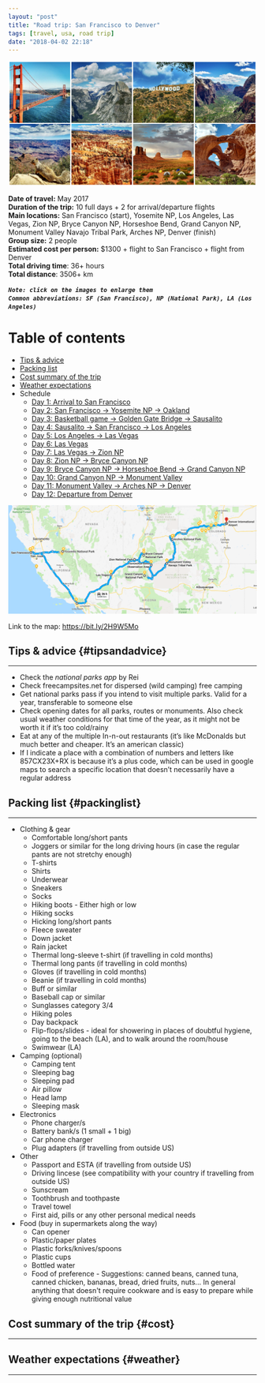 ```yaml
---
layout: "post"
title: "Road trip: San Francisco to Denver"
tags: [travel, usa, road trip]
date: "2018-04-02 22:18"
---
```


<!-- TODO:
    - add duration of travel for each day, and a breakdown of hours per day so that everyone has an estimate of how much time they should Suspendisse
    - add map at the top of each post for the route of that day5
    - add your own or other people 360 photos and/or videos
    - add links to products in packing list, and explain why they might need it
-->

![Collage summary road trip SF to Denver](../img/road-trip-sf-den-collage/collage-road-trip-sf-den.jpg)

**Date of travel:** May 2017  
**Duration of the trip:** 10 full days + 2 for arrival/departure flights  
**Main locations:** San Francisco (start), Yosemite NP, Los Angeles, Las Vegas, Zion NP, Bryce Canyon NP, Horseshoe Bend, Grand Canyon NP, Monument Valley Navajo Tribal Park, Arches NP, Denver (finish)  
**Group size:** 2 people  
**Estimated cost per person:** $1300 + flight to San Francisco + flight from Denver  
**Total driving time**: 36+ hours  
**Total distance**: 3506+ km  

_**`Note: click on the images to enlarge them`**_  
_**`Common abbreviations: SF (San Francisco), NP (National Park), LA (Los Angeles)`**_

# Table of contents

- [Tips & advice](#tipsandadvice)
- [Packing list](#packinglist)
- [Cost summary of the trip](#cost)
- [Weather expectations](#weather)
- Schedule
  - [Day 1: Arrival to San Francisco](#day1)
  - [Day 2: San Francisco &rarr; Yosemite NP &rarr; Oakland](#day2)
  - [Day 3: Basketball game &rarr; Golden Gate Bridge &rarr; Sausalito](#day3)
  - [Day 4: Sausalito &rarr; San Francisco &rarr; Los Angeles](#day4)
  - [Day 5: Los Angeles &rarr; Las Vegas](#day5)
  - [Day 6: Las Vegas](#day6)
  - [Day 7: Las Vegas &rarr; Zion NP](#day7)
  - [Day 8: Zion NP &rarr; Bryce Canyon NP](#day8)
  - [Day 9: Bryce Canyon NP &rarr; Horseshoe Bend &rarr; Grand Canyon NP](#day9)
  - [Day 10: Grand Canyon NP &rarr; Monument Valley](#day10)
  - [Day 11: Monument Valley &rarr; Arches NP &rarr; Denver](#day11)
  - [Day 12: Departure from Denver](#day12)

![road-trip-map](../img/road-trip-map.png)

Link to the map: https://bit.ly/2H9W5Mo

## Tips & advice {#tipsandadvice}
***
- Check the _national parks app_ by Rei
- Check freecampsites.net for dispersed (wild camping) free camping
- Get national parks pass if you intend to visit multiple parks. Valid for a year, transferable to someone else
- Check opening dates for all parks, routes or monuments. Also check usual weather conditions for that time of the year, as it might not be worth it if it’s too cold/rainy
- Eat at any of the multiple In-n-out restaurants (it’s like McDonalds but much better and cheaper. It’s an american classic)
- If I indicate a place with a combination of numbers and letters like 857CX23X+RX is because it’s a plus code, which can be used in google maps to search a specific location that doesn’t necessarily have a regular address

## Packing list {#packinglist}
***
- Clothing & gear
    - Comfortable long/short pants
    - Joggers or similar for the long driving hours (in case the regular pants are not stretchy enough)
    - T-shirts
    - Shirts
    - Underwear
    - Sneakers
    - Socks
    - Hiking boots - Either high or low
    - Hiking socks
    - Hicking long/short pants
    - Fleece sweater
    - Down jacket
    - Rain jacket
    - Thermal long-sleeve t-shirt (if travelling in cold months)
    - Thermal long pants (if travelling in cold months)
    - Gloves (if travelling in cold months)
    - Beanie (if travelling in cold months)
    - Buff or similar
    - Baseball cap or similar
    - Sunglasses category 3/4
    - Hiking poles
    - Day backpack
    - Flip-flops/slides - ideal for showering in places of doubtful hygiene, going to the beach (LA), and to walk around the room/house
    - Swimwear (LA)
- Camping (optional)
    - Camping tent
    - Sleeping bag
    - Sleeping pad
    - Air pillow
    - Head lamp
    - Sleeping mask
- Electronics
    - Phone charger/s
    - Battery bank/s (1 small + 1 big)
    - Car phone charger
    - Plug adapters (if travelling from outside US)
- Other
    - Passport and ESTA (if travelling from outside US)
    - Driving lincese (see compatibility with your country if travelling from outside US)
    - Sunscream
    - Toothbrush and toothpaste
    - Travel towel
    - First aid, pills or any other personal medical needs
- Food (buy in supermarkets along the way)
    - Can opener
    - Plastic/paper plates
    - Plastic forks/knives/spoons
    - Plastic cups
    - Bottled water
    - Food of preference - Suggestions: canned beans, canned tuna, canned chicken, bananas, bread, dried fruits, nuts... In general anything that doesn't require cookware and is easy to prepare while giving enough nutritional value

## Cost summary of the trip {#cost}
***

## Weather expectations {#weather}
***

